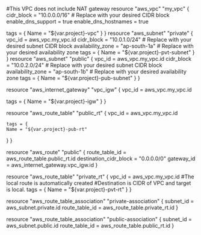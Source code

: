 #This VPC does not include NAT gateway
resource "aws_vpc" "my_vpc" {
  cidr_block = "10.0.0.0/16"  # Replace with your desired CIDR block
  enable_dns_support   = true
  enable_dns_hostnames = true

  tags = {
    Name = "${var.project}-vpc"
  }
}
resource "aws_subnet" "private" {
  vpc_id                  = aws_vpc.my_vpc.id
  cidr_block              = "10.0.1.0/24"  # Replace with your desired subnet CIDR block
  availability_zone       = "ap-south-1a"  # Replace with your desired availability zone
  tags = {
    Name = "${var.project}-pvt-subnet"
  }
}
resource "aws_subnet" "public" {
  vpc_id                  = aws_vpc.my_vpc.id
  cidr_block              = "10.0.2.0/24"  # Replace with your desired subnet CIDR block
  availability_zone       = "ap-south-1b"  # Replace with your desired availability zone
  tags = {
    Name = "${var.project}-pub-subnet"
  }
}

resource "aws_internet_gateway" "vpc_igw" {
  vpc_id = aws_vpc.my_vpc.id

  tags = {
    Name = "${var.project}-igw"
  }
}

resource "aws_route_table" "public_rt" {
  vpc_id = aws_vpc.my_vpc.id

    tags = {
    Name = "${var.project}-pub-rt"
  }
}

resource "aws_route" "public" {
  route_table_id         = aws_route_table.public_rt.id
  destination_cidr_block = "0.0.0.0/0"
  gateway_id             = aws_internet_gateway.vpc_igw.id
}

resource "aws_route_table" "private_rt" {
  vpc_id = aws_vpc.my_vpc.id
  #The local route is automatically created
  #Destination is CIDR of VPC and target is local.
  tags = {
    Name = "${var.project}-pvt-rt"
  }
}

resource "aws_route_table_association" "private-association" {
  subnet_id      = aws_subnet.private.id
  route_table_id = aws_route_table.private_rt.id
}

resource "aws_route_table_association" "public-association" {
  subnet_id      = aws_subnet.public.id
  route_table_id = aws_route_table.public_rt.id
}




